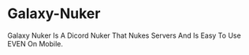 # Galaxy-Nuker
Galaxy Nuker Is A Dicord Nuker That Nukes Servers And Is Easy To Use EVEN On Mobile.
